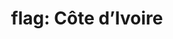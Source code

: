 ---
layout: flags
title: "flag: Côte d’Ivoire"
emoji: flag_cote_divoire
permalink: 🇨🇮.html
image: assets/img/3moji/flag_cote_divoire.png
---
